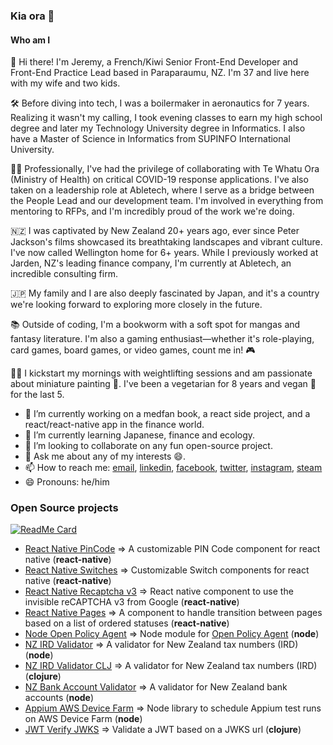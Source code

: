 ### Kia ora 👋

#### Who am I

👋 Hi there! I'm Jeremy, a French/Kiwi Senior Front-End Developer and Front-End Practice Lead based in Paraparaumu, NZ. I'm 37 and live here with my wife and two kids.

🛠️ Before diving into tech, I was a boilermaker in aeronautics for 7 years. Realizing it wasn't my calling, I took evening classes to earn my high school degree and later my Technology University degree in Informatics. I also have a Master of Science in Informatics from SUPINFO International University.

👨‍💻 Professionally, I've had the privilege of collaborating with Te Whatu Ora (Ministry of Health) on critical COVID-19 response applications. I've also taken on a leadership role at Abletech, where I serve as a bridge between the People Lead and our development team. I'm involved in everything from mentoring to RFPs, and I'm incredibly proud of the work we're doing.

🇳🇿 I was captivated by New Zealand 20+ years ago, ever since Peter Jackson's films showcased its breathtaking landscapes and vibrant culture. I've now called Wellington home for 6+ years. While I previously worked at Jarden, NZ's leading finance company, I'm currently at Abletech, an incredible consulting firm.

🇯🇵 My family and I are also deeply fascinated by Japan, and it's a country we're looking forward to exploring more closely in the future.

📚 Outside of coding, I'm a bookworm with a soft spot for mangas and fantasy literature. I'm also a gaming enthusiast—whether it's role-playing, card games, board games, or video games, count me in! 🎮

🏋️‍♂️ I kickstart my mornings with weightlifting sessions and am passionate about miniature painting 🎨. I've been a vegetarian for 8 years and vegan 🌱 for the last 5.

- 🔭 I’m currently working on a medfan book, a react side project, and a react/react-native app in the finance world.
- :green_book: I’m currently learning Japanese, finance and ecology. 
- 👯 I’m looking to collaborate on any fun open-source project.
- 💬 Ask me about any of my interests :smile:.
- 📫 How to reach me: [email](farnaultjeremy@gmail.com), [linkedin](https://www.linkedin.com/in/j%C3%A9r%C3%A9my-farnault-817027b9/), [facebook](https://www.facebook.com/johnronaldreuel.mccartney), [twitter](https://www.facebook.com/johnronaldreuel.mccartney), [instagram](https://www.instagram.com/jeremyfarnault/), [steam](https://steamcommunity.com/profiles/76561197983321338/)
- 😄 Pronouns: he/him

### Open Source projects

[![ReadMe Card](https://github-readme-stats.vercel.app/api/pin/?username=jarden-digital&repo=react-native-pincode)](https://github.com/anuraghazra/github-readme-stats)

* [React Native PinCode](https://github.com/jarden-digital/react-native-pincode) => A customizable PIN Code component for react native (**react-native**)
* [React Native Switches](https://github.com/jarden-digital/react-native-switches) => Customizable Switch components for react native (**react-native**)
* [React Native Recaptcha v3](https://github.com/jarden-digital/react-native-recaptchav3) => React native component to use the invisible reCAPTCHA v3 from Google (**react-native**)
* [React Native Pages](https://github.com/jarden-digital/react-native-pages) => A component to handle transition between pages based on a list of ordered statuses (**react-native**)
* [Node Open Policy Agent](https://github.com/jarden-digital/node-open-policy-agent) => Node module for [Open Policy Agent](https://github.com/open-policy-agent/opa) (**node**)
* [NZ IRD Validator](https://github.com/jarden-digital/nz-ird-validator) => A validator for New Zealand tax numbers (IRD) (**node**)
* [NZ IRD Validator CLJ](https://github.com/jarden-digital/nz-ird-validator-clj) => A validator for New Zealand tax numbers (IRD) (**clojure**)
* [NZ Bank Account Validator](https://github.com/jarden-digital/nz-bank-account-validator) => A validator for New Zealand bank accounts (**node**)
* [Appium AWS Device Farm](https://github.com/jarden-digital/appium-aws-device-farm) => Node library to schedule Appium test runs on AWS Device Farm (**node**)
* [JWT Verify JWKS](https://github.com/jarden-digital/jwt-verify-jwks) => Validate a JWT based on a JWKS url (**clojure**)
